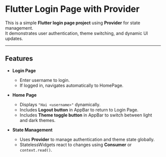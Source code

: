 # Flutter Login Page with Provider

This is a simple **Flutter login page project** using **Provider** for state management.  
It demonstrates user authentication, theme switching, and dynamic UI updates.

---

## Features

- **Login Page**  
  - Enter username to login.
  - If logged in, navigates automatically to HomePage.

- **Home Page**  
  - Displays `"Hai <username>"` dynamically.
  - Includes **Logout button** in AppBar to return to Login Page.
  - Includes **Theme toggle button** in AppBar to switch between light and dark themes.

- **State Management**  
  - Uses **Provider** to manage authentication and theme state globally.
  - StatelessWidgets react to changes using **Consumer** or `context.read()`.
